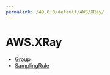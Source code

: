 ```yaml
---
permalink: /49.0.0/default/AWS/XRay/
---
```


# AWS.XRay



* [Group](Group.md)
* [SamplingRule](SamplingRule.md)